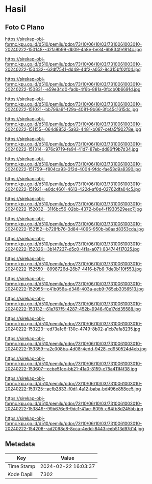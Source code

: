 # Hasil

## Foto C Plano

https://sirekap-obj-formc.kpu.go.id/d510/pemilu/pdpr/73/10/06/10/03/7310061003010-20240222-150148--d2fa9b99-db09-4a8e-be34-6b834fe1814c.jpg

https://sirekap-obj-formc.kpu.go.id/d510/pemilu/pdpr/73/10/06/10/03/7310061003010-20240222-150432--62df7541-dd49-4df2-a052-8c315bf02f04.jpg

https://sirekap-obj-formc.kpu.go.id/d510/pemilu/pdpr/73/10/06/10/03/7310061003010-20240222-150831--e59e34d0-fadb-4f6b-881a-0fccb0b6691d.jpg

https://sirekap-obj-formc.kpu.go.id/d510/pemilu/pdpr/73/10/06/10/03/7310061003010-20240222-151021--bb796a9f-f29a-4081-9b66-3fc45c1615dc.jpg

https://sirekap-obj-formc.kpu.go.id/d510/pemilu/pdpr/73/10/06/10/03/7310061003010-20240222-151155--064d8852-5a83-4481-b087-cefa5f90278e.jpg

https://sirekap-obj-formc.kpu.go.id/d510/pemilu/pdpr/73/10/06/10/03/7310061003010-20240222-151314--976c9719-fe94-41d7-87eb-dd86ff9b7d34.jpg

https://sirekap-obj-formc.kpu.go.id/d510/pemilu/pdpr/73/10/06/10/03/7310061003010-20240222-151759--f804ca93-3f2d-4004-9fdc-fae53d9a9390.jpg

https://sirekap-obj-formc.kpu.go.id/d510/pemilu/pdpr/73/10/06/10/03/7310061003010-20240222-151921--e0dc4601-4613-422d-af0d-02762dfa04c5.jpg

https://sirekap-obj-formc.kpu.go.id/d510/pemilu/pdpr/73/10/06/10/03/7310061003010-20240222-152032--3116bc56-02bb-4372-b0e4-f1930529eec7.jpg

https://sirekap-obj-formc.kpu.go.id/d510/pemilu/pdpr/73/10/06/10/03/7310061003010-20240222-152152--b728fb76-3d84-4095-950b-b8aad8353cda.jpg

https://sirekap-obj-formc.kpu.go.id/d510/pemilu/pdpr/73/10/06/10/03/7310061003010-20240222-152326--3b147237-d5c0-4f1a-a071-634744f17025.jpg

https://sirekap-obj-formc.kpu.go.id/d510/pemilu/pdpr/73/10/06/10/03/7310061003010-20240222-152550--8998726d-26b7-4416-b7b6-7de0b110f553.jpg

https://sirekap-obj-formc.kpu.go.id/d510/pemilu/pdpr/73/10/06/10/03/7310061003010-20240222-152955--c41b056a-d346-403a-aeb9-765eb3056513.jpg

https://sirekap-obj-formc.kpu.go.id/d510/pemilu/pdpr/73/10/06/10/03/7310061003010-20240222-153132--61e767f5-4287-452b-9946-f0e17dd35588.jpg

https://sirekap-obj-formc.kpu.go.id/d510/pemilu/pdpr/73/10/06/10/03/7310061003010-20240222-153223--ed73a1c6-130c-4749-8b02-a1cb7afa8235.jpg

https://sirekap-obj-formc.kpu.go.id/d510/pemilu/pdpr/73/10/06/10/03/7310061003010-20240222-153359--a2e008ba-4d08-4edd-9428-cd950524d4eb.jpg

https://sirekap-obj-formc.kpu.go.id/d510/pemilu/pdpr/73/10/06/10/03/7310061003010-20240222-153607--ccbe51cc-bb21-41a0-8159-c75a411f4f38.jpg

https://sirekap-obj-formc.kpu.go.id/d510/pemilu/pdpr/73/10/06/10/03/7310061003010-20240222-153725--acfb2833-f0df-4a12-baba-bd496e858ce5.jpg

https://sirekap-obj-formc.kpu.go.id/d510/pemilu/pdpr/73/10/06/10/03/7310061003010-20240222-153849--99b676e6-9dc1-41ae-8095-c84fb8d245bb.jpg

https://sirekap-obj-formc.kpu.go.id/d510/pemilu/pdpr/73/10/06/10/03/7310061003010-20240222-154208--ad2098c8-8cca-4edd-8443-eeb513d97d14.jpg


## Metadata

| Key        | Value               |
| ---------- | ------------------- |
| Time Stamp | 2024-02-22 16:03:37 |
| Kode Dapil | 7302                |



